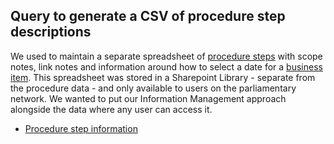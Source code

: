 ## Query to generate a CSV of procedure step descriptions

We used to maintain a separate spreadsheet of [procedure steps](https://ukparliament.github.io/ontologies/procedure/procedure-ontology.html#d4e175) with scope notes, link notes and information around how to select a date for a [business item](https://ukparliament.github.io/ontologies/procedure/procedure-ontology.html#d4e248). This spreadsheet was stored in a Sharepoint Library - separate from the procedure data - and only available to users on the parliamentary network. We wanted to put our Information Management approach alongside the data where any user can access it.

* [Procedure step information](https://api.parliament.uk/sparql#query=PREFIX+rdfs%3A+%3Chttp%3A%2F%2Fwww.w3.org%2F2000%2F01%2Frdf-schema%23%3E%0APREFIX+%3A+%3Chttps%3A%2F%2Fid.parliament.uk%2Fschema%2F%3E%0Aselect+%3FProcedurestep+%3FprocedureStepName+%3Fscope+%3Fdate+%3Flink+%3Flegislaturename+where+%7B%3FProcedurestep+a+%3AProcedureStep+.%3FProcedurestep+rdfs%3Alabel+%3FprocedureStepName+.OPTIONAL%7B+%3FProcedurestep+%3AprocedureStepScopeNote+%3Fscope+%7D+.OPTIONAL+%7B+%3FProcedurestep+%3AprocedureStepDateNote+%3Fdate+%7D.OPTIONAL+%7B%3FProcedurestep+%3AprocedureStepLinkNote+%3Flink+%7D.OPTIONAL+%7B%3FProcedurestep+%3AprocedureStepHasHouse+%3Flegislature+.%3Flegislature+rdfs%3Alabel+%3Flegislaturename%7D++%7D&contentTypeConstruct=text%2Fturtle&contentTypeSelect=application%2Fsparql-results%2Bjson&endpoint=https%3A%2F%2Fapi.parliament.uk%2Fsparql&requestMethod=POST&tabTitle=Query+1&headers=%7B%7D&outputFormat=table)
